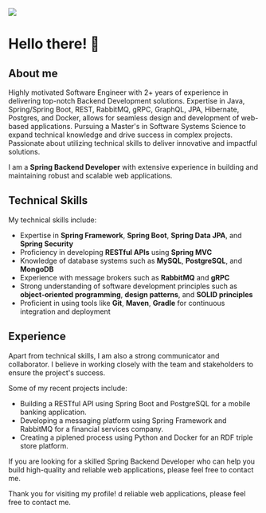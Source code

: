 
![](https://visitor-badge.glitch.me/badge?page_id=mirrzaa)


# Hello there! 👋
## About me
Highly motivated Software Engineer with 2+ years of experience in delivering top-notch Backend Development solutions.
Expertise in Java, Spring/Spring Boot, REST, RabbitMQ, gRPC, GraphQL, JPA, Hibernate, Postgres, and Docker, allows for seamless design and development of web-based applications.
Pursuing a Master's in Software Systems Science to expand technical knowledge and drive success in complex projects.
Passionate about utilizing technical skills to deliver innovative and impactful solutions.

I am a **Spring Backend Developer** with extensive experience in building and maintaining robust and scalable web applications.

## Technical Skills

My technical skills include:

- Expertise in **Spring Framework**, **Spring Boot**, **Spring Data JPA**, and **Spring Security**
- Proficiency in developing **RESTful APIs** using **Spring MVC**
- Knowledge of database systems such as **MySQL**, **PostgreSQL**, and **MongoDB**
- Experience with message brokers such as **RabbitMQ** and **gRPC**
- Strong understanding of software development principles such as **object-oriented programming**, **design patterns**, and **SOLID principles**
- Proficient in using tools like **Git**, **Maven**, **Gradle** for continuous integration and deployment

## Experience

Apart from technical skills, I am also a strong communicator and collaborator. I believe in working closely with the team and stakeholders to ensure the project's success.

Some of my recent projects include:

- Building a RESTful API using Spring Boot and PostgreSQL for a mobile banking application.
- Developing a messaging platform using Spring Framework and RabbitMQ for a financial services company.
- Creating a piplened process using Python and Docker for an RDF triple store platform.

If you are looking for a skilled Spring Backend Developer who can help you build high-quality and reliable web applications, please feel free to contact me.

Thank you for visiting my profile!
d reliable web applications, please feel free to contact me.
